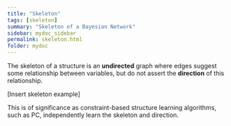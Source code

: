 ```yaml
---
title: "Skeleton"
tags: [skeleton]
summary: "Skeleton of a Bayesian Network"
sidebar: mydoc_sidebar
permalink: skeleton.html
folder: mydoc
---
```


The skeleton of a structure is an **undirected** graph where edges suggest some relationship between variables, but do not assert the **direction** of this relationship.

[Insert skeleton example]

This is of significance as constraint-based structure learning algorithms, such as PC, independently learn the skeleton and direction.